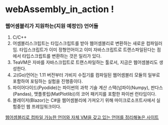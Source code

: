 # webAssembly_in_action !
### 웹어셈블리가 지원하는(지원 예정인) 언어들
1. C/C++   
2. 어셈블리스크립트는 타입스크립트를 받아 웹어셈블리로 변환하는 새로운 컴파일러임. 타입스크립트가 이미 정형언어이고 이미 자바스크립트로
트랜스파일된다는 점에서 타입스크립트를 변환하는 것은 일리가 있다.
3. TeaVM은 자바를 자바스크립트로 트랜스파일하는 툴로서, 지금은 웹어셈블리도 생성한다.
4. 고(Go)언어는 1.11 버전부터 가비지 수집기를 컴파일된 웹어셈블리 모듈의 일부로 포함하여 포팅하는 실험을 진행중이다.
5. 파이어다이드(Pyodide)는 파이썬의 과학 기술 계산 스택(넘파이(Numpy), 판다스(Pandas), 맷플롯립(MatPlotlib))의 코어 패키지를 포함한
파이썬 런타임이다.
6. 블레이저(Blazor)는 C#을 웹어셈블리에 가져오기 위해 마이크로소프트사에서 실험중인 웹 프레임워크이다.


[웹어셈블리로 컴파일 가능한 언어와 자체 VM을 갖고 있는 언어를 정리해놓은 사이트](https://github.com/appcypher/awesome-wasm-langs)